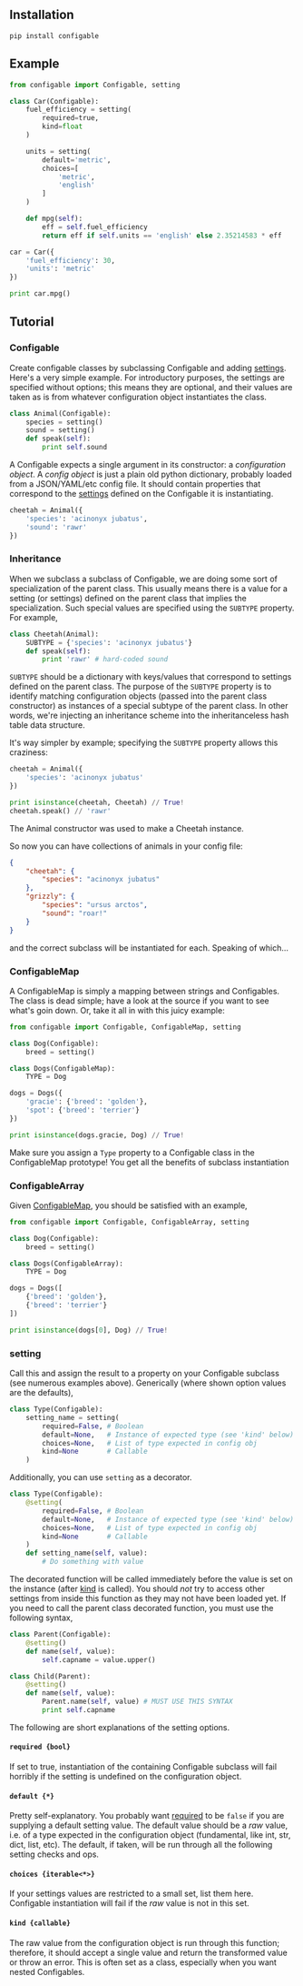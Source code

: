 ## Installation

```
pip install configable
```

## Example

```python
from configable import Configable, setting

class Car(Configable):
    fuel_efficiency = setting(
        required=true,
        kind=float
    )

    units = setting(
        default='metric',
        choices=[
            'metric',
            'english'
        ]
    )

    def mpg(self):
        eff = self.fuel_efficiency
        return eff if self.units == 'english' else 2.35214583 * eff

car = Car({
    'fuel_efficiency': 30,
    'units': 'metric'
})

print car.mpg()
```

## Tutorial

### Configable

Create configable classes by subclassing Configable and adding [settings](https://github.com/bauerca/configable/python#setting).
Here's a very simple example. For introductory purposes,
the settings are specified without options; this means they are optional, and
their values are taken as is from whatever configuration object instantiates
the class.

```python
class Animal(Configable):
    species = setting()
    sound = setting()
    def speak(self):
        print self.sound
```

A Configable expects a single argument in its constructor: a *configuration object*.
A *config object* is just a plain old python dictionary, probably loaded from a
JSON/YAML/etc config file. It should contain properties that correspond to the 
[settings](https://github.com/bauerca/configable/python#setting) defined on the Configable it is instantiating.

```python
cheetah = Animal({
    'species': 'acinonyx jubatus',
    'sound': 'rawr'
})
```

### Inheritance

When we subclass a subclass of Configable, we are doing some sort of
specialization of the parent class.
This usually means there is a value for a setting (or settings) defined on the
parent class that implies the specialization. Such special values are
specified using the `SUBTYPE` property. For example,

```python
class Cheetah(Animal):
    SUBTYPE = {'species': 'acinonyx jubatus'}
    def speak(self):
        print 'rawr' # hard-coded sound
```

`SUBTYPE` should be a dictionary
with keys/values that correspond to settings defined on the
parent class. The purpose of the `SUBTYPE` property is to
identify matching configuration objects (passed into the parent class
constructor) as instances of
a special subtype of the parent class. In other words, we're injecting an
inheritance scheme into the inheritanceless hash table data structure.

It's way simpler by example; specifying the `SUBTYPE` property allows this
craziness:

```python
cheetah = Animal({
    'species': 'acinonyx jubatus'
})

print isinstance(cheetah, Cheetah) // True!
cheetah.speak() // 'rawr'
```

The Animal constructor was used to make a Cheetah instance.

So now you can have collections of animals in your config file:

```json
{
    "cheetah": {
        "species": "acinonyx jubatus"
    },
    "grizzly": {
        "species": "ursus arctos",
        "sound": "roar!"
    }
}
```

and the correct subclass will be instantiated for each. Speaking of which...

### ConfigableMap

A ConfigableMap is simply a mapping between strings and Configables. The class is
dead simple; have a look at the source if you want to see what's goin down.
Or, take it all in with this juicy example:

```python
from configable import Configable, ConfigableMap, setting

class Dog(Configable):
    breed = setting()

class Dogs(ConfigableMap):
    TYPE = Dog

dogs = Dogs({
    'gracie': {'breed': 'golden'},
    'spot': {'breed': 'terrier'}
})

print isinstance(dogs.gracie, Dog) // True!
```

Make sure you assign a `Type` property to a Configable class in the
ConfigableMap prototype! You get all the benefits of subclass instantiation 

### ConfigableArray

Given [ConfigableMap](https://github.com/bauerca/configable/python#configablemap), you should be satisfied with an example,

```python
from configable import Configable, ConfigableArray, setting

class Dog(Configable):
    breed = setting()

class Dogs(ConfigableArray):
    TYPE = Dog

dogs = Dogs([
    {'breed': 'golden'},
    {'breed': 'terrier'}
])

print isinstance(dogs[0], Dog) // True!
```


### setting

Call this and assign the result to a property on your Configable subclass
(see numerous examples above). Generically (where
shown option values are the defaults),

```python
class Type(Configable):
    setting_name = setting(
        required=False, # Boolean
        default=None,   # Instance of expected type (see 'kind' below)
        choices=None,   # List of type expected in config obj
        kind=None       # Callable
    )
```

Additionally, you can use `setting` as a decorator.

```python
class Type(Configable):
    @setting(
        required=False, # Boolean
        default=None,   # Instance of expected type (see 'kind' below)
        choices=None,   # List of type expected in config obj
        kind=None       # Callable
    )
    def setting_name(self, value):
        # Do something with value
```

The decorated function will be called immediately before the value is
set on the instance (after [kind](https://github.com/bauerca/configable/python#kind-callable) is called).
You should *not* try to access other settings from inside this
function as they may not have been loaded yet. If you need to call the parent
class decorated function, you must use the following syntax,

```python
class Parent(Configable):
    @setting()
    def name(self, value):
        self.capname = value.upper()

class Child(Parent):
    @setting()
    def name(self, value):
        Parent.name(self, value) # MUST USE THIS SYNTAX
        print self.capname
```

The following are short explanations of the setting options.

#### `required {bool}`

If set to true, instantiation of the containing Configable subclass will fail
horribly if the setting is undefined on the configuration object.

#### `default {*}`

Pretty self-explanatory. You probably want [required](https://github.com/bauerca/configable/python#required) to be `false` if
you are supplying a default setting value. The default value should be a *raw* value,
i.e. of a type expected in the configuration object (fundamental, like
int, str, dict, list, etc).
The default, if taken, will be run through all the following setting checks and ops.

#### `choices {iterable<*>}`

If your settings values are restricted to a small set, list them here. Configable
instantiation will fail if the *raw* value is not in this set.

#### `kind {callable}`

The raw value from the configuration object is run through this function; therefore,
it should accept a single value and return the transformed value or throw an
error. This is often set as a class, especially when you want nested Configables.
